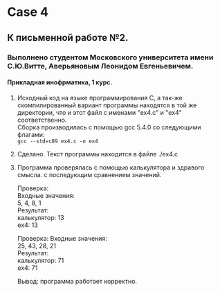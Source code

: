 # Case 4
## К письменной работе №2.
### Выполнено студентом Московского университета имени С.Ю.Витте, Аверьяновым Леонидом Евгеньевичем. 
#### Прикладная инофрматика, 1 курс.

1. Исходный код на языке программирования С, а так-же скомпилированный вариант программы находятся в той же директории, что и этот файл с именами "ex4.c" и "ex4" соответственно.  
Сборка производилась с помощью gcc 5.4.0 со следующими флагами:  
`gcc --std=c89 ex4.c -o ex4`  

2. Сделано. Текст программы находится в файле ./ex4.c

3. Программа проверялась с помощью калькулятора и здравого смысла.
с последующим сравнением значений.

    Проверка:  
    Входные значения:  
    5, 4, 8, 1  
    Результат:   
    калькулятор: 13   
    ex4: 13

    Проверка:
    Входные значения:  
    25, 43, 28, 21  
    Результат:  
    калькулятор: 71   
    ex4: 71  

    Вывод: программа работает корректно. 
